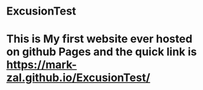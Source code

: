 # ExcusionTest
# This is My first website ever hosted on github Pages and the quick link is https://mark-zal.github.io/ExcusionTest/ 

